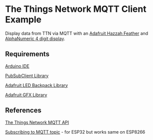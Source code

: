 # The Things Network MQTT Client Example
Display data from TTN via MQTT with an [Adafruit Hazzah Feather](https://learn.adafruit.com/adafruit-feather-huzzah-esp8266?view=all) and [AlphaNumeric 4 digit display](https://learn.adafruit.com/14-segment-alpha-numeric-led-featherwing?view=all).

## Requirements

[Arduino IDE](https://www.arduino.cc/en/Main/Software)

[PubSubClient Library](https://github.com/knolleary/pubsubclient)

[Adafruit LED Backpack Library](https://github.com/adafruit/Adafruit_LED_Backpack/archive/master.zip)

[Adafruit GFX Library](https://github.com/adafruit/Adafruit-GFX-Library/archive/master.zip)

## References

[The Things Network MQTT API](https://www.thethingsnetwork.org/docs/applications/mqtt/api.html)

[Subscribing to MQTT topic](https://techtutorialsx.com/2017/04/24/esp32-subscribing-to-mqtt-topic/) - for ESP32 but works same on ESP8266
